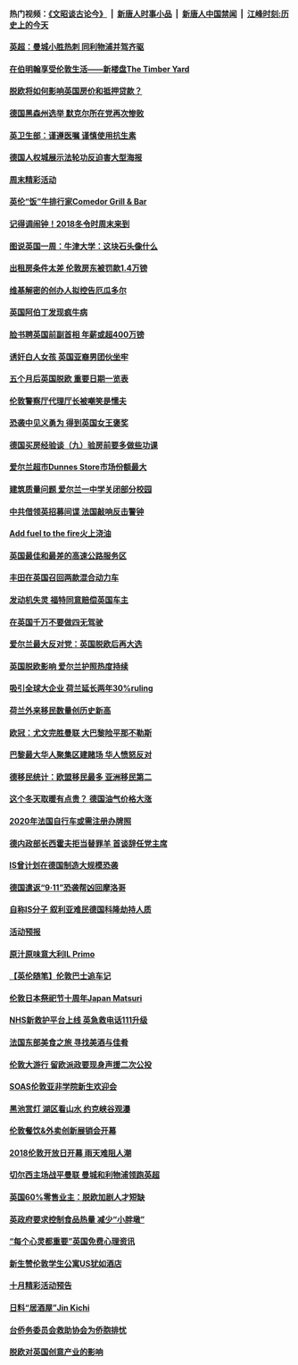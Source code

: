 #### 热门视频：[《文昭谈古论今》](https://github.com/gfw-breaker/wenzhao/blob/master/README.md?t=10300932) &nbsp;|&nbsp; [新唐人时事小品](https://github.com/gfw-breaker/ntdtv-comedy/blob/master/README.md?t=10300932) &nbsp;|&nbsp; [新唐人中国禁闻](https://github.com/gfw-breaker/ntdtv-news/blob/master/README.md?t=10300932) &nbsp;|&nbsp; [江峰时刻:历史上的今天](https://github.com/gfw-breaker/today-in-history/blob/master/README.md?t=10300932) 

#### [英超：曼城小胜热刺 同利物浦并驾齐驱](../pages/nsc974/n10817243.md?t=10300932) 

#### [在伯明翰享受伦敦生活——新楼盘The Timber Yard](../pages/nsc974/n10816517.md?t=10300932) 

#### [脱欧将如何影响英国房价和抵押贷款？](../pages/nsc974/n10816491.md?t=10300932) 

#### [德国黑森州选举 默克尔所在党再次惨败](../pages/nsc974/n10814355.md?t=10300932) 

#### [英卫生部：谨遵医嘱 谨慎使用抗生素](../pages/nsc974/n10814251.md?t=10300932) 

#### [德国人权城展示法轮功反迫害大型海报](../pages/nsc974/n10813515.md?t=10300932) 

#### [周末精彩活动](../pages/nsc974/n10813060.md?t=10300932) 

#### [英伦“饭”牛排行家Comedor Grill & Bar](../pages/nsc974/n10813052.md?t=10300932) 

#### [记得调闹钟！2018冬令时周末来到](../pages/nsc974/n10813042.md?t=10300932) 

#### [图说英国一周：牛津大学：这块石头像什么](../pages/nsc974/n10813028.md?t=10300932) 

#### [出租房条件太差 伦敦房东被罚款1.4万镑](../pages/nsc974/n10813024.md?t=10300932) 

#### [维基解密的创办人拟控告厄瓜多尔](../pages/nsc974/n10813022.md?t=10300932) 

#### [英国阿伯丁发现疯牛病](../pages/nsc974/n10813015.md?t=10300932) 

#### [脸书聘英国前副首相 年薪或超400万镑](../pages/nsc974/n10813003.md?t=10300932) 

#### [诱奸白人女孩 英国亚裔男团伙坐牢](../pages/nsc974/n10812999.md?t=10300932) 

#### [五个月后英国脱欧 重要日期一览表](../pages/nsc974/n10812997.md?t=10300932) 

#### [伦敦警察厅代理厅长被嘲笑是懦夫](../pages/nsc974/n10812994.md?t=10300932) 

#### [恐袭中见义勇为 得到英国女王褒奖](../pages/nsc974/n10812990.md?t=10300932) 

#### [德国买房经验谈（九）验房前要多做些功课](../pages/nsc974/n10810647.md?t=10300932) 

#### [爱尔兰超市Dunnes Store市场份额最大](../pages/nsc974/n10810621.md?t=10300932) 

#### [建筑质量问题 爱尔兰一中学关闭部分校园](../pages/nsc974/n10810599.md?t=10300932) 

#### [中共借领英招募间谍 法国敲响反击警钟](../pages/nsc974/n10808700.md?t=10300932) 

#### [Add fuel to the fire火上浇油](../pages/nsc974/n10808877.md?t=10300932) 

#### [英国最佳和最差的高速公路服务区](../pages/nsc974/n10808870.md?t=10300932) 

#### [丰田在英国召回两款混合动力车](../pages/nsc974/n10808859.md?t=10300932) 

#### [发动机失灵 福特同意赔偿英国车主](../pages/nsc974/n10808842.md?t=10300932) 

#### [在英国千万不要做四无驾驶](../pages/nsc974/n10808828.md?t=10300932) 

#### [爱尔兰最大反对党：英国脱欧后再大选](../pages/nsc974/n10808028.md?t=10300932) 

#### [英国脱欧影响 爱尔兰护照热度持续](../pages/nsc974/n10808001.md?t=10300932) 

#### [吸引全球大企业 荷兰延长两年30%ruling](../pages/nsc974/n10807940.md?t=10300932) 

#### [荷兰外来移民数量创历史新高](../pages/nsc974/n10807850.md?t=10300932) 

#### [欧冠：尤文完胜曼联 大巴黎险平那不勒斯](../pages/nsc974/n10806938.md?t=10300932) 

#### [巴黎最大华人聚集区建赌场 华人愤怒反对](../pages/nsc974/n10805445.md?t=10300932) 

#### [德移民统计：欧盟移民最多 亚洲移民第二](../pages/nsc974/n10805377.md?t=10300932) 

#### [这个冬天取暖有点贵？ 德国油气价格大涨](../pages/nsc974/n10805323.md?t=10300932) 

#### [2020年法国自行车或需注册办牌照](../pages/nsc974/n10805517.md?t=10300932) 

#### [德内政部长西霍夫拒当替罪羊 首谈辞任党主席](../pages/nsc974/n10805185.md?t=10300932) 

#### [IS曾计划在德国制造大规模恐袭](../pages/nsc974/n10803787.md?t=10300932) 

#### [德国遣返“9·11”恐袭帮凶回摩洛哥](../pages/nsc974/n10803883.md?t=10300932) 

#### [自称IS分子 叙利亚难民德国科隆劫持人质](../pages/nsc974/n10803842.md?t=10300932) 

#### [活动预报](../pages/nsc974/n10803032.md?t=10300932) 

#### [原汁原味意大利IL Primo](../pages/nsc974/n10802970.md?t=10300932) 

#### [【英伦随笔】伦敦巴士追车记](../pages/nsc974/n10802956.md?t=10300932) 

#### [伦敦日本祭祀节十周年Japan Matsuri](../pages/nsc974/n10802926.md?t=10300932) 

#### [NHS新救护平台上线 英急救电话111升级](../pages/nsc974/n10802902.md?t=10300932) 

#### [法国东部美食之旅 寻找美酒与佳肴](../pages/nsc974/n10801640.md?t=10300932) 

#### [伦敦大游行 留欧派政要现身声援二次公投](../pages/nsc974/n10801279.md?t=10300932) 

#### [SOAS伦敦亚非学院新生欢迎会](../pages/nsc974/n10800385.md?t=10300932) 

#### [黑池赏灯 湖区看山水 约克峡谷观瀑](../pages/nsc974/n10800379.md?t=10300932) 

#### [伦敦餐饮&外卖创新展销会开幕](../pages/nsc974/n10800370.md?t=10300932) 

#### [2018伦敦开放日开幕 雨天难阻人潮](../pages/nsc974/n10800357.md?t=10300932) 

#### [切尔西主场战平曼联 曼城和利物浦领跑英超](../pages/nsc974/n10799387.md?t=10300932) 

#### [英国60%零售业主：脱欧加剧人才短缺](../pages/nsc974/n10798814.md?t=10300932) 

#### [英政府要求控制食品热量 减少“小胖墩”](../pages/nsc974/n10798915.md?t=10300932) 

#### [“每个心灵都重要”英国免费心理资讯](../pages/nsc974/n10798906.md?t=10300932) 

#### [新生赞伦敦学生公寓US犹如酒店](../pages/nsc974/n10798881.md?t=10300932) 

#### [十月精彩活动预告](../pages/nsc974/n10798869.md?t=10300932) 

#### [日料“居酒屋”Jin Kichi](../pages/nsc974/n10798856.md?t=10300932) 

#### [台侨务委员会救助协会为侨胞排忧](../pages/nsc974/n10798830.md?t=10300932) 

#### [脱欧对英国创意产业的影响](../pages/nsc974/n10798806.md?t=10300932) 

